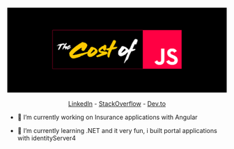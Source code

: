 ![logo](https://raw.githubusercontent.com/ognanshissi/images/master/second_bg.png)

<p align="center">
  <a href="https://www.linkedin.com/in/ambroise-bazie-899a41ab/">LinkedIn</a> -
  <a href="https://stackoverflow.com/users/10874360/ambroise-bazie">StackOverflow</a> -
  <a href="https://dev.to/ognanshissi">Dev.to</a>
</p>

- 🔭 I’m currently working on Insurance applications with Angular

- 🌱 I’m currently learning .NET and it very fun, i built portal applications with identityServer4
<!--
**ognanshissi/ognanshissi** is a ✨ _special_ ✨ repository because its `README.md` (this file) appears on your GitHub profile.

Here are some ideas to get you started:

- 🔭 I’m currently working on ...
- 🌱 I’m currently learning .NET and it very fun, i built portal application
- 👯 I’m looking to collaborate on ...
- 🤔 I’m looking for help with ...
- 💬 Ask me about ...
- 📫 How to reach me: ...
- 😄 Pronouns: ...
- ⚡ Fun fact: ...
-->
